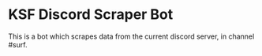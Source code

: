 # KSF Discord Scraper Bot

This is a bot which scrapes data from the current discord server, in channel #surf.
